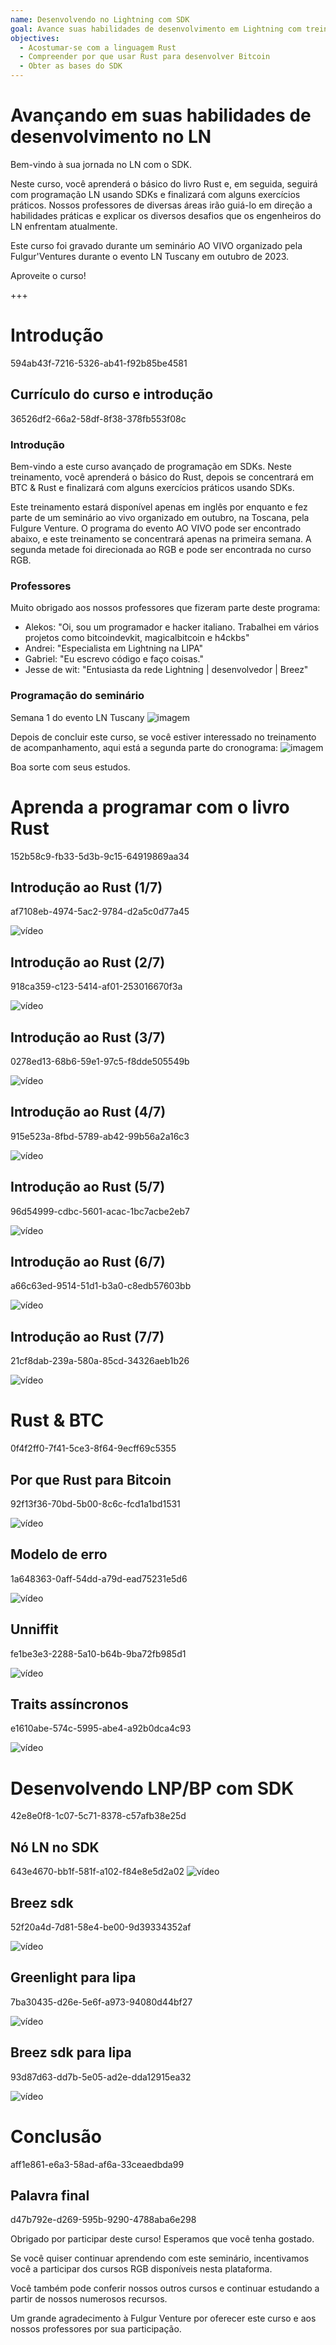 ```yaml
---
name: Desenvolvendo no Lightning com SDK
goal: Avance suas habilidades de desenvolvimento em Lightning com treinamento intermediário em Rust e SDK.
objectives:
  - Acostumar-se com a linguagem Rust
  - Compreender por que usar Rust para desenvolver Bitcoin
  - Obter as bases do SDK
---
```


# Avançando em suas habilidades de desenvolvimento no LN

Bem-vindo à sua jornada no LN com o SDK.

Neste curso, você aprenderá o básico do livro Rust e, em seguida, seguirá com programação LN usando SDKs e finalizará com alguns exercícios práticos. Nossos professores de diversas áreas irão guiá-lo em direção a habilidades práticas e explicar os diversos desafios que os engenheiros do LN enfrentam atualmente.

Este curso foi gravado durante um seminário AO VIVO organizado pela Fulgur'Ventures durante o evento LN Tuscany em outubro de 2023.

Aproveite o curso!

+++

# Introdução
<partId>594ab43f-7216-5326-ab41-f92b85be4581</partId>

## Currículo do curso e introdução
<chapterId>36526df2-66a2-58df-8f38-378fb553f08c</chapterId>

### Introdução

Bem-vindo a este curso avançado de programação em SDKs. Neste treinamento, você aprenderá o básico do Rust, depois se concentrará em BTC & Rust e finalizará com alguns exercícios práticos usando SDKs.

Este treinamento estará disponível apenas em inglês por enquanto e fez parte de um seminário ao vivo organizado em outubro, na Toscana, pela Fulgure Venture. O programa do evento AO VIVO pode ser encontrado abaixo, e este treinamento se concentrará apenas na primeira semana. A segunda metade foi direcionada ao RGB e pode ser encontrada no curso RGB.

### Professores

Muito obrigado aos nossos professores que fizeram parte deste programa:

- Alekos: "Oi, sou um programador e hacker italiano. Trabalhei em vários projetos como bitcoindevkit, magicalbitcoin e h4ckbs"
- Andrei: "Especialista em Lightning na LIPA"
- Gabriel: "Eu escrevo código e faço coisas."
- Jesse de wit: "Entusiasta da rede Lightning | desenvolvedor | Breez"

### Programação do seminário

Semana 1 do evento LN Tuscany
![imagem](assets/1.webp)

Depois de concluir este curso, se você estiver interessado no treinamento de acompanhamento, aqui está a segunda parte do cronograma:
![imagem](assets/2.webp)

Boa sorte com seus estudos.

# Aprenda a programar com o livro Rust
<partId>152b58c9-fb33-5d3b-9c15-64919869aa34</partId>

## Introdução ao Rust (1/7)
<chapterId>af7108eb-4974-5ac2-9784-d2a5c0d77a45</chapterId>

![vídeo](https://www.youtube.com/watch?v=aZYhDXE_Gas)

## Introdução ao Rust (2/7)
<chapterId>918ca359-c123-5414-af01-253016670f3a</chapterId>

![vídeo](https://youtu.be/Xm8eCv4LQPc)

## Introdução ao Rust (3/7)
<chapterId>0278ed13-68b6-59e1-97c5-f8dde505549b</chapterId>

![vídeo](https://youtu.be/R8NeHvHT0uc)

## Introdução ao Rust (4/7)
<chapterId>915e523a-8fbd-5789-ab42-99b56a2a16c3</chapterId>

![vídeo](https://youtu.be/et8pKvYiO4c)

## Introdução ao Rust (5/7)
<chapterId>96d54999-cdbc-5601-acac-1bc7acbe2eb7</chapterId>

![vídeo](https://youtu.be/PxQkVmxOc40)

## Introdução ao Rust (6/7)
<chapterId>a66c63ed-9514-51d1-b3a0-c8edb57603bb</chapterId>

![vídeo](https://youtu.be/3C6hl9BW-Ho)

## Introdução ao Rust (7/7)
<chapterId>21cf8dab-239a-580a-85cd-34326aeb1b26</chapterId>

![vídeo](https://youtu.be/SBDcb_AauHM)

# Rust & BTC
<partId>0f4f2ff0-7f41-5ce3-8f64-9ecff69c5355</partId>

## Por que Rust para Bitcoin
<chapterId>92f13f36-70bd-5b00-8c6c-fcd1a1bd1531</chapterId>

![vídeo](https://youtu.be/veLj2w6ulpc)

## Modelo de erro
<chapterId>1a648363-0aff-54dd-a79d-ead75231e5d6</chapterId>

![vídeo](https://youtu.be/X3VKhLtKTRU)

## Unniffit
<chapterId>fe1be3e3-2288-5a10-b64b-9ba72fb985d1</chapterId>

![vídeo](https://youtu.be/zro9GQpJrH0)

## Traits assíncronos
<chapterId>e1610abe-574c-5995-abe4-a92b0dca4c93</chapterId>

![vídeo](https://youtu.be/cz66eTfk0lw)

# Desenvolvendo LNP/BP com SDK
<partId>42e8e0f8-1c07-5c71-8378-c57afb38e25d</partId>

## Nó LN no SDK
<chapterId>643e4670-bb1f-581f-a102-f84e8e5d2a02</chapterId>
![vídeo](https://youtu.be/aEzpxuhLdeo)
## Breez sdk
<chapterId>52f20a4d-7d81-58e4-be00-9d39334352af</chapterId>

![vídeo](https://youtu.be/M3ad9BE6ovo)

## Greenlight para lipa
<chapterId>7ba30435-d26e-5e6f-a973-94080d44bf27</chapterId>

![vídeo](https://youtu.be/gKiIPF4apeE)

## Breez sdk para lipa
<chapterId>93d87d63-dd7b-5e05-ad2e-dda12915ea32</chapterId>

![vídeo](https://youtu.be/6VaIVvBKjLY)

# Conclusão
<partId>aff1e861-e6a3-58ad-af6a-33ceaedbda99</partId>


## Palavra final
<chapterId>d47b792e-d269-595b-9290-4788aba6e298</chapterId>

Obrigado por participar deste curso! Esperamos que você tenha gostado.

Se você quiser continuar aprendendo com este seminário, incentivamos você a participar dos cursos RGB disponíveis nesta plataforma.

Você também pode conferir nossos outros cursos e continuar estudando a partir de nossos numerosos recursos.

Um grande agradecimento à Fulgur Venture por oferecer este curso e aos nossos professores por sua participação.
